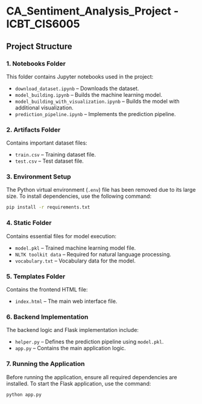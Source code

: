 # CA_Sentiment_Analysis_Project - ICBT_CIS6005

## Project Structure

### 1. Notebooks Folder
This folder contains Jupyter notebooks used in the project:
- `download_dataset.ipynb` – Downloads the dataset.
- `model_building.ipynb` – Builds the machine learning model.
- `model_building_with_visualization.ipynb` – Builds the model with additional visualization.
- `prediction_pipeline.ipynb` – Implements the prediction pipeline.

### 2. Artifacts Folder
Contains important dataset files:
- `train.csv` – Training dataset file.
- `test.csv` – Test dataset file.

### 3. Environment Setup
The Python virtual environment (`.env`) file has been removed due to its large size.
To install dependencies, use the following command:
```bash
pip install -r requirements.txt
```

### 4. Static Folder
Contains essential files for model execution:
- `model.pkl` – Trained machine learning model file.
- `NLTK toolkit data` – Required for natural language processing.
- `vocabulary.txt` – Vocabulary data for the model.

### 5. Templates Folder
Contains the frontend HTML file:
- `index.html` – The main web interface file.

### 6. Backend Implementation
The backend logic and Flask implementation include:
- `helper.py` – Defines the prediction pipeline using `model.pkl`.
- `app.py` – Contains the main application logic.

### 7. Running the Application
Before running the application, ensure all required dependencies are installed.
To start the Flask application, use the command:
```bash
python app.py

